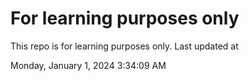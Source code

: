 # For learning purposes only
This repo is for learning purposes only.
Last updated at

Monday, January 1, 2024 3:34:09 AM

